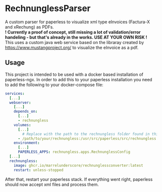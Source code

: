 # RechnunglessParser
A custom parser for paperless to visualize xml type eInvoices (Factura-X and xRechung) as PDFs.  
**! Currently a proof of concept, still missing a lot of validation/error handeling - but that's already in the works. USE AT YOUR OWN RISK !**  
This uses a custom java web service based on the libraray created by https://www.mustangproject.org/ to visualize the eInvoice as a pdf.
## Usage
This project is intended to be used with a docker based installation of paperless-ngx. In order to add this to your paperless installation you need to add the following to your docker-compose file:
```yaml
services:
  [...]
  webserver:
    [...]
    depends_on:
      [...]
      - rechnungless
    volumes:
      [...]
        # Replace with the path to the rechnungless folder found in this repo
      - /path/to/your/rechnungless:/usr/src/paperless/src/rechnungless
    environment:
      [...]
      PAPERLESS_APPS: rechnungless.apps.RechnunglessConfig
  [...]
  rechnungless:
    image: ghcr.io/marrelunderscore/rechnunglessconverter:latest
    restart: unless-stopped
```
After that, restart your paperless stack. If everything went right, paperless should now accept xml files and process them.
